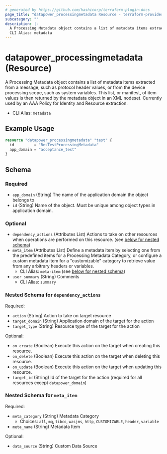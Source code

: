 ```yaml
---
# generated by https://github.com/hashicorp/terraform-plugin-docs
page_title: "datapower_processingmetadata Resource - terraform-provider-datapower"
subcategory: ""
description: |-
  A Processing Metadata object contains a list of metadata items extracted from a message, such as protocol header values, or from the device processing scope, such as system variables. This list, or manifest, of item values is then returned by the metadata object in an XML nodeset. Currently used by an AAA Policy for Identity and Resource extraction.
  CLI Alias: metadata
---
```


# datapower_processingmetadata (Resource)

A Processing Metadata object contains a list of metadata items extracted from a message, such as protocol header values, or from the device processing scope, such as system variables. This list, or manifest, of item values is then returned by the metadata object in an XML nodeset. Currently used by an AAA Policy for Identity and Resource extraction.
  - CLI Alias: `metadata`

## Example Usage

```terraform
resource "datapower_processingmetadata" "test" {
  id         = "ResTestProcessingMetadata"
  app_domain = "acceptance_test"
}
```

<!-- schema generated by tfplugindocs -->
## Schema

### Required

- `app_domain` (String) The name of the application domain the object belongs to
- `id` (String) Name of the object. Must be unique among object types in application domain.

### Optional

- `dependency_actions` (Attributes List) Actions to take on other resources when operations are performed on this resource. (see [below for nested schema](#nestedatt--dependency_actions))
- `meta_item` (Attributes List) Define a metadata item by selecting one from the predefined items for a Processing Metadata Category, or configure a custom metadata item for a "customizable" category to retrieve value from any arbitrary headers or variables.
  - CLI Alias: `meta-item` (see [below for nested schema](#nestedatt--meta_item))
- `user_summary` (String) Comments
  - CLI Alias: `summary`

<a id="nestedatt--dependency_actions"></a>
### Nested Schema for `dependency_actions`

Required:

- `action` (String) Action to take on target resource
- `target_domain` (String) Application domain of the target for the action
- `target_type` (String) Resource type of the target for the action

Optional:

- `on_create` (Boolean) Execute this action on the target when creating this resource.
- `on_delete` (Boolean) Execute this action on the target when deleting this resource.
- `on_update` (Boolean) Execute this action on the target when updating this resource.
- `target_id` (String) Id of the target for the action (required for all resources except `datapower_domain`)


<a id="nestedatt--meta_item"></a>
### Nested Schema for `meta_item`

Required:

- `meta_category` (String) Metadata Category
  - Choices: `all`, `mq`, `tibco`, `wasjms`, `http`, `CUSTOMIZABLE`, `header`, `variable`
- `meta_name` (String) Metadata Item

Optional:

- `data_source` (String) Custom Data Source

